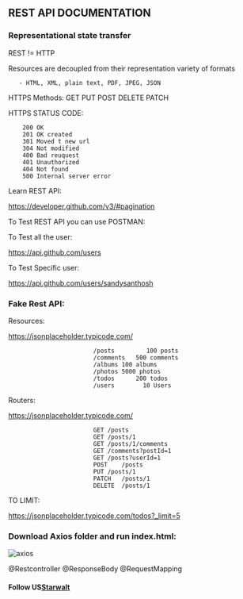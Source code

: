 ## REST API DOCUMENTATION

### Representational state transfer 

REST != HTTP

Resources are decoupled from their representation variety of formats 


       - HTML, XML, plain text, PDF, JPEG, JSON

HTTPS Methods:
        GET 
        PUT
        POST 
        DELETE
        PATCH

HTTPS STATUS CODE:

        200 OK
        201 OK created
        301 Moved t new url
        304 Not modified
        400 Bad reuquest
        401 Unauthorized
        404 Not found
        500 Internal server error

Learn REST API:

https://developer.github.com/v3/#pagination

To Test REST API you can use POSTMAN:


To Test all the user:

https://api.github.com/users

To Test Specific user:

https://api.github.com/users/sandysanthosh


### Fake Rest API:

Resources:

https://jsonplaceholder.typicode.com/

                            /posts	       100 posts
                            /comments	500 comments
                            /albums	100 albums
                            /photos	5000 photos
                            /todos  	200 todos
                            /users        10 Users
                            
Routers:

https://jsonplaceholder.typicode.com/

                            GET	/posts
                            GET	/posts/1
                            GET	/posts/1/comments
                            GET	/comments?postId=1
                            GET	/posts?userId=1
                            POST	/posts
                            PUT	/posts/1
                            PATCH	/posts/1
                            DELETE	/posts/1
                            
  TO LIMIT:
  
  https://jsonplaceholder.typicode.com/todos?_limit=5
  
  ### Download Axios folder and run index.html:
  
  ![axios](https://user-images.githubusercontent.com/11579239/82775884-a9bfe600-9e66-11ea-9364-daef55b3ac91.JPG)

  
@Restcontroller 
@ResponseBody
@RequestMapping
  
  
 
 #### Follow US</t><a href="http://starwalt.in/Blogs/index.html">Starwalt</a>
 
 


